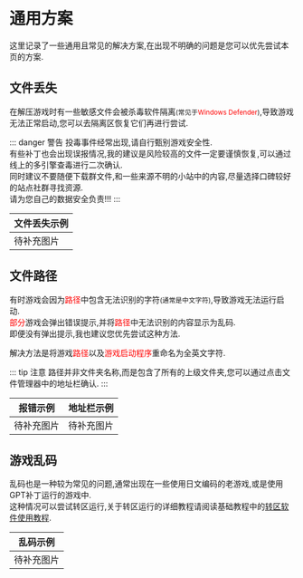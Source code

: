 # 通用方案

这里记录了一些通用且常见的解决方案,在出现不明确的问题是您可以优先尝试本页的方案.

## 文件丢失
在解压游戏时有一些敏感文件会被杀毒软件隔离<small>(常见于<font color=red>Windows Defender</font>)</small>,导致游戏无法正常启动,您可以去隔离区恢复它们再进行尝试.

::: danger 警告
投毒事件经常出现,请自行甄别游戏安全性.  
有些补丁也会出现误报情况,我的建议是风险较高的文件一定要谨慎恢复,可以通过线上的多引擎查毒进行二次确认.  
同时建议不要随便下载群文件,和一些来源不明的小站中的内容,尽量选择口碑较好的站点社群寻找资源.  
请为您自己的数据安全负责!!!
:::

|文件丢失示例|
|---|
|待补充图片|

## 文件路径

有时游戏会因为<font color=red>路径</font>中包含无法识别的字符<small>(通常是中文字符)</small>,导致游戏无法运行启动.  
<font color=red>部分</font>游戏会弹出错误提示,并将<font color=red>路径</font>中无法识别的内容显示为乱码.  
即便没有弹出提示,我也建议您优先尝试这种方法.<br/>

解决方法是将游戏<font color=red>路径</font>以及<font color=red>游戏启动程序</font>重命名为全英文字符.  

::: tip 注意
路径并非文件夹名称,而是包含了所有的上级文件夹,您可以通过点击文件管理器中的地址栏确认.
:::

|报错示例|地址栏示例|
|---|---|
|待补充图片|待补充图片|

## 游戏乱码
乱码也是一种较为常见的问题,通常出现在一些使用日文编码的老游戏,或是使用GPT补丁运行的游戏中.  
这种情况可以尝试转区运行,关于转区运行的详细教程请阅读基础教程中的[转区软件使用教程](#游戏乱码).  

|乱码示例|
|---|
|待补充图片|